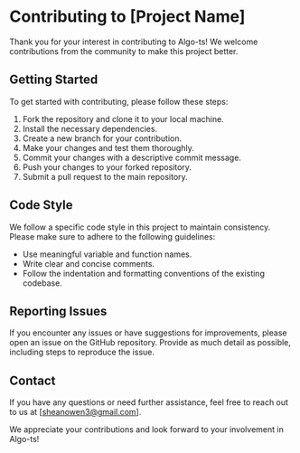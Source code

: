 # Contributing to [Project Name]

Thank you for your interest in contributing to Algo-ts! We welcome contributions from the community to make this project better.

## Getting Started

To get started with contributing, please follow these steps:

1. Fork the repository and clone it to your local machine.
2. Install the necessary dependencies.
3. Create a new branch for your contribution.
4. Make your changes and test them thoroughly.
5. Commit your changes with a descriptive commit message.
6. Push your changes to your forked repository.
7. Submit a pull request to the main repository.

## Code Style

We follow a specific code style in this project to maintain consistency. Please make sure to adhere to the following guidelines:

- Use meaningful variable and function names.
- Write clear and concise comments.
- Follow the indentation and formatting conventions of the existing codebase.

## Reporting Issues

If you encounter any issues or have suggestions for improvements, please open an issue on the GitHub repository. Provide as much detail as possible, including steps to reproduce the issue.

## Contact

If you have any questions or need further assistance, feel free to reach out to us at [sheanowen3@gmail.com].

We appreciate your contributions and look forward to your involvement in Algo-ts!